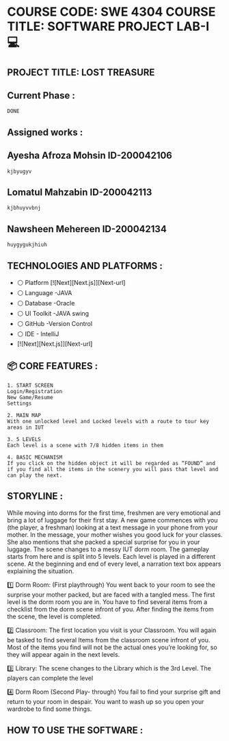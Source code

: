 # COURSE CODE: SWE 4304 COURSE TITLE: SOFTWARE PROJECT LAB-I :computer:

## PROJECT TITLE: LOST TREASURE

## Current Phase :
```
DONE
```

## Assigned works :
 ## Ayesha Afroza Mohsin  ID-200042106
 ```
 kjbyugyv
 ```
 ## Lomatul Mahzabin ID-200042113
 ```
 kjbhuyvvbnj
 ```
 ## Nawsheen Mehereen ID-200042134
 ```
 huygygukjhiuh
 ```
 

## TECHNOLOGIES AND PLATFORMS :
* :white_circle:  Platform   [![Next][Next.js]][Next-url]
* :white_circle:  Language   -JAVA
* :white_circle:  Database   -Oracle
* :white_circle:  UI Toolkit -JAVA swing
* :white_circle:  GitHub     -Version Control
* :white_circle:  IDE        - IntelliJ
* [![Next][Next.js]][Next-url]
 
 ## :package: CORE FEATURES : 
 ```
 1. START SCREEN
 Login/Registration
 New Game/Resume 
 Settings
 ```
 ```
 2. MAIN MAP
 With one unlocked level and Locked levels with a route to tour key areas in IUT
 ```
 ```
 3. 5 LEVELS
 Each level is a scene with 7/8 hidden items in them
 ```
 ```
 4. BASIC MECHANISM 
 If you click on the hidden object it will be regarded as “FOUND” and if you find all the items in the scenery you will pass that level and can play the next.
 ```

## STORYLINE :
While moving into dorms for the first time, freshmen are very emotional and bring a lot of luggage for their first stay. A new game commences with you (the player, a freshman) looking at a text message in your phone from your mother. In the message, your mother wishes you good luck for your classes. She also mentions that she packed a special surprise for you in your luggage. The scene changes to a messy IUT dorm room. The gameplay starts from here and is split into 5 levels. Each level is played in a different scene. At the beginning and end of every level, a narration text box appears explaining the situation.

:one: Dorm Room:  (First playthrough) You went back to your room to see the surprise your mother packed, but are faced with a tangled mess. The first level is the dorm room you are in. You have to find several items from a checklist from the dorm scene infront of you. After finding the items from the scene, the level is completed.

:two: Classroom: The first location you visit is your Classroom. You will again be tasked to find several Items from the classroom scene infront of you. Most of the items you find will not be the actual ones you’re looking for, so they will appear again in the next levels.

:three: Library:  The scene changes to the Library which is the 3rd Level. The players can complete the level 

:four: Dorm Room (Second Play- through) You fail to find your surprise gift and return to your room in despair. You want to wash up so you open your wardrobe to find some things.
 
 
 ## HOW TO USE THE SOFTWARE :

